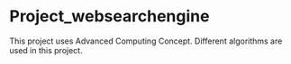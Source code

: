 # Project_websearchengine
This project uses Advanced Computing Concept.
Different algorithms are used in this project.
